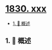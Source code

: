 # [1830. xxx](https://github.com/Tdahuyou/TNotes.leetcode/tree/main/notes/1830.%20xxx)

<!-- region:toc -->

- [1. 📝 概述](#1--概述)

<!-- endregion:toc -->

## 1. 📝 概述

